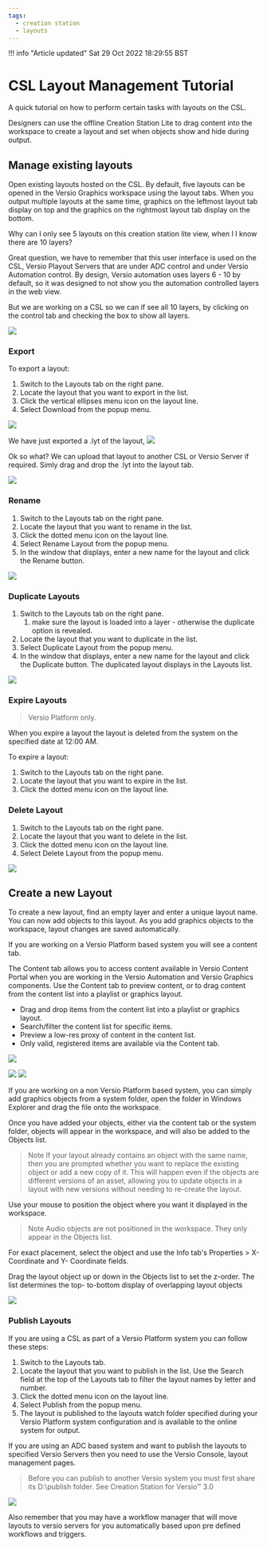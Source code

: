 ```yaml
---
tags:
  - creation station
  - layouts
---
```


<!--
Title : 2087493295_csl_layout_management_tutorial

- Created : 2021-12-30 15:40
- Updated :
- Author : James Rivers
- Written against (version):
- Sources :
	-  Versio Platform 4.6 System Operations
- Author Notes :
- Tags : [!versio_graphics_moc](../../!versio_graphics_moc.md)
-->
!!! info "Article updated"
    Sat 29 Oct 2022 18:29:55 BST
    
# CSL Layout Management Tutorial 
A quick tutorial on how to perform certain tasks with layouts on the CSL. 
 
Designers can use the offline Creation Station Lite to drag content into the workspace to create a layout and set when objects show and hide during output.

## Manage existing layouts
Open existing layouts hosted on the CSL. By default, five layouts can be opened in the Versio Graphics workspace using the layout tabs. When you output multiple layouts at the same time, graphics on the leftmost layout tab display on top and the graphics on the rightmost layout tab display on the bottom.

Why can I only see 5 layouts on this creation station lite view, when I I know there are 10 layers?

Great question, we have to remember that this user interface is used on the CSL, Versio Playout Servers that are under ADC control and under Versio Automation control. By design, Versio automation uses layers 6 - 10 by default, so it was designed to not show you the automation controlled layers in the web view.  

But we are working on a CSL so we can if see all 10 layers, by clicking on the control tab and checking the box to show all layers. 

![](attachments/Pasted%20image%2020211230155135.png)


### Export 
To export a layout:
1.  Switch to the Layouts tab on the right pane. 
2. Locate the layout that you want to export in the list.
3. Click the vertical ellipses menu icon on the layout line.
4. Select Download from the popup menu.


![](attachments/2021-12-30%2016.39.16.gif)

We have just exported a .lyt of the layout, 
![](attachments/Pasted%20image%2020211230164121.png)

Ok so what?  We can upload that layout to another CSL or Versio Server if required.  Simly drag and drop the .lyt into the layout tab. 


![](attachments/2021-12-30%2016.42.17.gif)


### Rename
1. Switch to the Layouts tab on the right pane.
2. Locate the layout that you want to rename in the list.
3. Click the dotted menu icon on the layout line.
4. Select Rename Layout from the popup menu.
5. In the window that displays, enter a new name for the layout and click the Rename button.

![](attachments/2021-12-30%2016.47.09.gif)

### Duplicate Layouts
1. Switch to the Layouts tab on the right pane.
	1. make sure the layout is loaded into a layer - otherwise the duplicate option is revealed.
2. Locate the layout that you want to duplicate in the list.
3. Select Duplicate Layout from the popup menu.
4. In the window that displays, enter a new name for the layout and click the Duplicate button. The duplicated layout displays in the Layouts list.

![](attachments/2021-12-30%2016.51.39.gif)


### Expire Layouts
> Versio Platform only.
 
 When you expire a layout the layout is deleted from the system on the specified date at 12:00 AM.

To expire a layout:
1.  Switch to the Layouts tab on the right pane.
2.  Locate the layout that you want to expire in the list.
3.  Click the dotted menu icon on the layout line.


### Delete Layout
1.  Switch to the Layouts tab on the right pane.
2.  Locate the layout that you want to delete in the list.
3.  Click the dotted menu icon on the layout line.
4.  Select Delete Layout from the popup menu.

 
 ![](attachments/2021-12-30%2016.55.54.gif)

## Create a new Layout
To create a new layout, find an empty layer and enter a unique layout name.  You can now add objects to this layout.  As you add graphics objects to the workspace, layout changes are saved automatically.

If you are working on a Versio Platform based system you will see a content tab. 

The Content tab allows you to access content available in Versio Content Portal when you are working in the Versio Automation and Versio Graphics components. Use the Content tab to preview content, or to drag content from the content list into a playlist or graphics layout.

-   Drag and drop items from the content list into a playlist or graphics layout.
-   Search/filter the content list for specific items.
-   Preview a low-res proxy of content in the content list.
-   Only valid, registered items are available via the Content tab.

![](attachments/Pasted%20image%2020211230170830.png)

![](attachments/Pasted%20image%2020211230170914.png)
![](attachments/Pasted%20image%2020211230170923.png)

If you are working on a non Versio Platform based system, you can simply  add graphics objects from a system folder, open the folder in Windows Explorer and drag the file onto the workspace.

Once you have added your objects, either via the content tab or the system folder,  objects will appear in the workspace, and will also be added to the Objects list.

> Note  If your layout already contains an object with the same name, then you are prompted whether you want to replace the existing object or add a new copy of it. This will happen even if the objects are different versions of an asset, allowing you to update objects in a layout with new versions without needing to re-create the layout.
 
Use your mouse to position the object where you want it displayed in the workspace.

> Note Audio objects are not positioned in the workspace. They only appear in the Objects list.
 
 For exact placement, select the object and use the Info tab's Properties > X-Coordinate and Y- Coordinate fields. 
  
Drag the layout object up or down in the Objects list to set the z-order. The list determines the top- to-bottom display of overlapping layout objects

![](attachments/Pasted%20image%2020211230171345.png)

### Publish Layouts
If you are using a CSL as part of a Versio Platform system you can follow these steps:
 
1.  Switch to the Layouts tab.
2. Locate the layout that you want to publish in the list. Use the Search field at the top of the Layouts tab to filter the layout names by letter and number.
3. Click the dotted menu icon on the layout line.
4. Select Publish from the popup menu.
5. The layout is published to the layouts watch folder specified during your Versio Platform system configuration and is available to the online system for output.

If you are using an ADC based system and want to publish the layouts to specified Versio Servers then you need to use the Versio Console, layout management pages. 

> Before  you  can  publish to  another Versio  system  you  must  first  share  its  D:\publish folder.  See Creation  Station  for  Versio™  3.0 

![](attachments/Pasted%20image%2020211230170319.png)

Also remember that you may have a workflow manager that will move layouts to versio servers for you automatically based upon pre defined workflows and triggers. 
